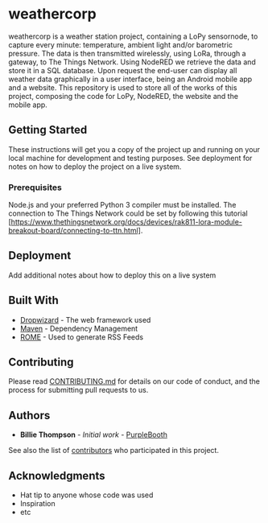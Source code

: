 ﻿# weathercorp

weathercorp is a weather station project, containing a LoPy sensornode, to capture every minute: temperature, ambient light and/or barometric pressure. The data is then transmitted wirelessly, using LoRa, through a gateway, to The Things Network. Using NodeRED we retrieve the data and store it in a SQL database. Upon request the end-user can display all weather data graphically in a user interface, being an Android mobile app and a website.
This repository is used to store all of the works of this project, composing the code for LoPy, NodeRED, the website and the mobile app.

## Getting Started

These instructions will get you a copy of the project up and running on your local machine for development and testing purposes. See deployment for notes on how to deploy the project on a live system.

### Prerequisites

Node.js and your preferred Python 3 compiler must be installed. The connection to The Things Network could be set by following this tutorial [https://www.thethingsnetwork.org/docs/devices/rak811-lora-module-breakout-board/connecting-to-ttn.html].

## Deployment

Add additional notes about how to deploy this on a live system

## Built With

* [Dropwizard](http://www.dropwizard.io/1.0.2/docs/) - The web framework used
* [Maven](https://maven.apache.org/) - Dependency Management
* [ROME](https://rometools.github.io/rome/) - Used to generate RSS Feeds

## Contributing

Please read [CONTRIBUTING.md](https://gist.github.com/PurpleBooth/b24679402957c63ec426) for details on our code of conduct, and the process for submitting pull requests to us.


## Authors

* **Billie Thompson** - *Initial work* - [PurpleBooth](https://github.com/PurpleBooth)

See also the list of [contributors](https://github.com/your/project/contributors) who participated in this project.


## Acknowledgments

* Hat tip to anyone whose code was used
* Inspiration
* etc
